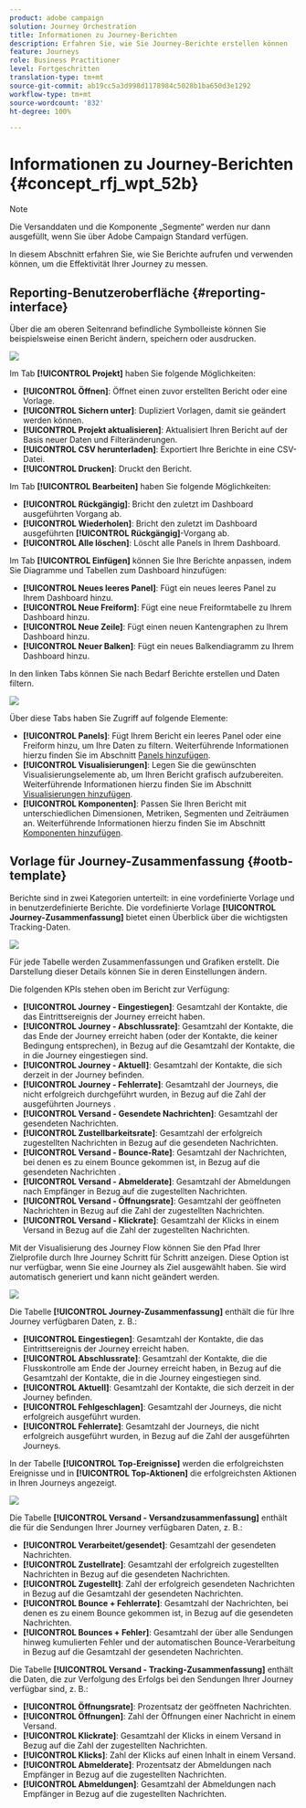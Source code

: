 ```yaml
---
product: adobe campaign
solution: Journey Orchestration
title: Informationen zu Journey-Berichten
description: Erfahren Sie, wie Sie Journey-Berichte erstellen können
feature: Journeys
role: Business Practitioner
level: Fortgeschritten
translation-type: tm+mt
source-git-commit: ab19cc5a3d998d1178984c5028b1ba650d3e1292
workflow-type: tm+mt
source-wordcount: '832'
ht-degree: 100%

---
```



# Informationen zu Journey-Berichten {#concept_rfj_wpt_52b}

>[!NOTE]
>
>Die Versanddaten und die Komponente „Segmente“ werden nur dann ausgefüllt, wenn Sie über Adobe Campaign Standard verfügen.

In diesem Abschnitt erfahren Sie, wie Sie Berichte aufrufen und verwenden können, um die Effektivität Ihrer Journey zu messen.

## Reporting-Benutzeroberfläche {#reporting-interface}

Über die am oberen Seitenrand befindliche Symbolleiste können Sie beispielsweise einen Bericht ändern, speichern oder ausdrucken.

![](../assets/dynamic_report_toolbar.png)

Im Tab **[!UICONTROL Projekt]** haben Sie folgende Möglichkeiten:

* **[!UICONTROL Öffnen]**: Öffnet einen zuvor erstellten Bericht oder eine Vorlage.
* **[!UICONTROL Sichern unter]**: Dupliziert Vorlagen, damit sie geändert werden können.
* **[!UICONTROL Projekt aktualisieren]**: Aktualisiert Ihren Bericht auf der Basis neuer Daten und Filteränderungen.
* **[!UICONTROL CSV herunterladen]**: Exportiert Ihre Berichte in eine CSV-Datei.
* **[!UICONTROL Drucken]**: Druckt den Bericht.

Im Tab **[!UICONTROL Bearbeiten]** haben Sie folgende Möglichkeiten:

* **[!UICONTROL Rückgängig]**: Bricht den zuletzt im Dashboard ausgeführten Vorgang ab.
* **[!UICONTROL Wiederholen]**: Bricht den zuletzt im Dashboard ausgeführten **[!UICONTROL Rückgängig]**-Vorgang ab.
* **[!UICONTROL Alle löschen]**: Löscht alle Panels in Ihrem Dashboard.

Im Tab **[!UICONTROL Einfügen]** können Sie Ihre Berichte anpassen, indem Sie Diagramme und Tabellen zum Dashboard hinzufügen:

* **[!UICONTROL Neues leeres Panel]**: Fügt ein neues leeres Panel zu Ihrem Dashboard hinzu.
* **[!UICONTROL Neue Freiform]**: Fügt eine neue Freiformtabelle zu Ihrem Dashboard hinzu.
* **[!UICONTROL Neue Zeile]**: Fügt einen neuen Kantengraphen zu Ihrem Dashboard hinzu.
* **[!UICONTROL Neuer Balken]**: Fügt ein neues Balkendiagramm zu Ihrem Dashboard hinzu.

In den linken Tabs können Sie nach Bedarf Berichte erstellen und Daten filtern.

![](../assets/dynamic_report_interface.png)

Über diese Tabs haben Sie Zugriff auf folgende Elemente:

* **[!UICONTROL Panels]**: Fügt Ihrem Bericht ein leeres Panel oder eine Freiform hinzu, um Ihre Daten zu filtern. Weiterführende Informationen hierzu finden Sie im Abschnitt [Panels hinzufügen](../reporting/creating-your-journey-reports.md#adding-panels).
* **[!UICONTROL Visualisierungen]**: Legen Sie die gewünschten Visualisierungselemente ab, um Ihren Bericht grafisch aufzubereiten. Weiterführende Informationen hierzu finden Sie im Abschnitt [Visualisierungen hinzufügen](../reporting/creating-your-journey-reports.md#adding-visualizations).
* **[!UICONTROL Komponenten]**: Passen Sie Ihren Bericht mit unterschiedlichen Dimensionen, Metriken, Segmenten und Zeiträumen an. Weiterführende Informationen hierzu finden Sie im Abschnitt [Komponenten hinzufügen](../reporting/creating-your-journey-reports.md#adding-components).

## Vorlage für Journey-Zusammenfassung {#ootb-template}

Berichte sind in zwei Kategorien unterteilt: in eine vordefinierte Vorlage und in benutzerdefinierte Berichte.
Die vordefinierte Vorlage **[!UICONTROL Journey-Zusammenfassung]** bietet einen Überblick über die wichtigsten Tracking-Daten.

![](../assets/dynamic_report_journey_8.png)

Für jede Tabelle werden Zusammenfassungen und Grafiken erstellt. Die Darstellung dieser Details können Sie in deren Einstellungen ändern.

Die folgenden KPIs stehen oben im Bericht zur Verfügung:

* **[!UICONTROL Journey - Eingestiegen]**: Gesamtzahl der Kontakte, die das Eintrittsereignis der Journey erreicht haben.
* **[!UICONTROL Journey - Abschlussrate]**: Gesamtzahl der Kontakte, die das Ende der Journey erreicht haben (oder der Kontakte, die keiner Bedingung entsprechen), in Bezug auf die Gesamtzahl der Kontakte, die in die Journey eingestiegen sind.
* **[!UICONTROL Journey - Aktuell]**: Gesamtzahl der Kontakte, die sich derzeit in der Journey befinden.
* **[!UICONTROL Journey - Fehlerrate]**: Gesamtzahl der Journeys, die nicht erfolgreich durchgeführt wurden, in Bezug auf die Zahl der ausgeführten Journeys .
* **[!UICONTROL Versand - Gesendete Nachrichten]**: Gesamtzahl der gesendeten Nachrichten.
* **[!UICONTROL Zustellbarkeitsrate]**: Gesamtzahl der erfolgreich zugestellten Nachrichten in Bezug auf die gesendeten Nachrichten.
* **[!UICONTROL Versand - Bounce-Rate]**: Gesamtzahl der Nachrichten, bei denen es zu einem Bounce gekommen ist, in Bezug auf die gesendeten Nachrichten .
* **[!UICONTROL Versand - Abmelderate]**: Gesamtzahl der Abmeldungen nach Empfänger in Bezug auf die zugestellten Nachrichten.
* **[!UICONTROL Versand - Öffnungsrate]**: Gesamtzahl der geöffneten Nachrichten in Bezug auf die Zahl der zugestellten Nachrichten.
* **[!UICONTROL Versand - Klickrate]**: Gesamtzahl der Klicks in einem Versand in Bezug auf die Zahl der zugestellten Nachrichten.

Mit der Visualisierung des Journey Flow können Sie den Pfad Ihrer Zielprofile durch Ihre Journey Schritt für Schritt anzeigen. Diese Option ist nur verfügbar, wenn Sie eine Journey als Ziel ausgewählt haben. Sie wird automatisch generiert und kann nicht geändert werden.

![](../assets/dynamic_report_journey_10.png)

Die Tabelle **[!UICONTROL Journey-Zusammenfassung]** enthält die für Ihre Journey verfügbaren Daten, z. B.:

* **[!UICONTROL Eingestiegen]**: Gesamtzahl der Kontakte, die das Eintrittsereignis der Journey erreicht haben.
* **[!UICONTROL Abschlussrate]**: Gesamtzahl der Kontakte, die die Flusskontrolle am Ende der Journey erreicht haben, in Bezug auf die Gesamtzahl der Kontakte, die in die Journey eingestiegen sind.
* **[!UICONTROL Aktuell]**: Gesamtzahl der Kontakte, die sich derzeit in der Journey befinden.
* **[!UICONTROL Fehlgeschlagen]**: Gesamtzahl der Journeys, die nicht erfolgreich ausgeführt wurden.
* **[!UICONTROL Fehlerrate]**: Gesamtzahl der Journeys, die nicht erfolgreich ausgeführt wurden, in Bezug auf die Zahl der ausgeführten Journeys.

In der Tabelle **[!UICONTROL Top-Ereignisse]** werden die erfolgreichsten Ereignisse und in **[!UICONTROL Top-Aktionen]** die erfolgreichsten Aktionen in Ihren Journeys angezeigt.

![](../assets/dynamic_report_journey_11.png)

Die Tabelle **[!UICONTROL Versand - Versandzusammenfassung]** enthält die für die Sendungen Ihrer Journey verfügbaren Daten, z. B.:

* **[!UICONTROL Verarbeitet/gesendet]**: Gesamtzahl der gesendeten Nachrichten.
* **[!UICONTROL Zustellrate]**: Gesamtzahl der erfolgreich zugestellten Nachrichten in Bezug auf die gesendeten Nachrichten.
* **[!UICONTROL Zugestellt]**: Zahl der erfolgreich gesendeten Nachrichten in Bezug auf die Gesamtzahl der gesendeten Nachrichten.
* **[!UICONTROL Bounce + Fehlerrate]**: Gesamtzahl der Nachrichten, bei denen es zu einem Bounce gekommen ist, in Bezug auf die gesendeten Nachrichten.
* **[!UICONTROL Bounces + Fehler]**: Gesamtzahl der über alle Sendungen hinweg kumulierten Fehler und der automatischen Bounce-Verarbeitung in Bezug auf die Gesamtzahl der gesendeten Nachrichten.

Die Tabelle **[!UICONTROL Versand - Tracking-Zusammenfassung]** enthält die Daten, die zur Verfolgung des Erfolgs bei den Sendungen Ihrer Journey verfügbar sind, z. B.:

* **[!UICONTROL Öffnungsrate]**: Prozentsatz der geöffneten Nachrichten.
* **[!UICONTROL Öffnungen]**: Zahl der Öffnungen einer Nachricht in einem Versand.
* **[!UICONTROL Klickrate]**: Gesamtzahl der Klicks in einem Versand in Bezug auf die Zahl der zugestellten Nachrichten.
* **[!UICONTROL Klicks]**: Zahl der Klicks auf einen Inhalt in einem Versand.
* **[!UICONTROL Abmelderate]**: Prozentsatz der Abmeldungen nach Empfänger in Bezug auf die zugestellten Nachrichten.
* **[!UICONTROL Abmeldungen]**: Gesamtzahl der Abmeldungen nach Empfänger in Bezug auf die zugestellten Nachrichten.
